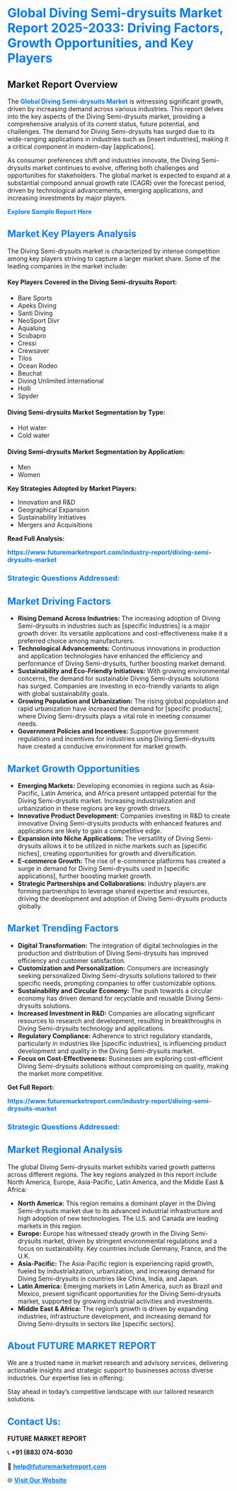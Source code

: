 <h1 style="color: #007BFF;">Global Diving Semi-drysuits Market Report 2025-2033: Driving Factors, Growth Opportunities, and Key Players</h1>

<section id="overview">
<h2>Market Report Overview</h2>
<p>The <a href="https://www.futuremarketreport.com/industry-report/diving-semi-drysuits-market" style="color: #007BFF; text-decoration: none;"><strong>Global Diving Semi-drysuits Market</strong></a> is witnessing significant growth, driven by increasing demand across various industries. This report delves into the key aspects of the Diving Semi-drysuits market, providing a comprehensive analysis of its current status, future potential, and challenges. The demand for Diving Semi-drysuits has surged due to its wide-ranging applications in industries such as [insert industries], making it a critical component in modern-day [applications].</p>
<p>As consumer preferences shift and industries innovate, the Diving Semi-drysuits market continues to evolve, offering both challenges and opportunities for stakeholders. The global market is expected to expand at a substantial compound annual growth rate (CAGR) over the forecast period, driven by technological advancements, emerging applications, and increasing investments by major players.</p>
</section>

<section id="overview">
<p><a href="https://www.futuremarketreport.com/request-sample/reportId=92393" style="color: #007BFF; text-decoration: none;"><strong>Explore Sample Report Here</strong></a></p>
</section>

<section id="key-players">
<h2 style="color: #007BFF;">Market Key Players Analysis</h2>
<p>The Diving Semi-drysuits market is characterized by intense competition among key players striving to capture a larger market share. Some of the leading companies in the market include:</p>
<h4>Key Players Covered in the Diving Semi-drysuits Report:</h4>
<ul><li>Bare Sports</li><li>Apeks Diving</li><li>Santi Diving</li><li>NeoSport Divr</li><li>Aqualung</li><li>Scubapro</li><li>Cressi</li><li>Crewsaver</li><li>Tilos</li><li>Ocean Rodeo</li><li>Beuchat</li><li>Diving Unlimited International</li><li>Holli</li><li>Spyder</li></ul>
<h4>Diving Semi-drysuits Market Segmentation by Type:</h4>
<ul><li>Hot water</li><li>Cold water</li></ul>

<h4>Diving Semi-drysuits Market Segmentation by Application:</h4>
<ul><li>Men</li><li>Women</li></ul>
<p><strong>Key Strategies Adopted by Market Players:</strong></p>
<ul>
<li>Innovation and R&D</li>
<li>Geographical Expansion</li>
<li>Sustainability Initiatives</li>
<li>Mergers and Acquisitions</li>
</ul>
</section>

<section>
<p><strong>Read Full Analysis: </strong></p><a href="https://www.futuremarketreport.com/industry-report/diving-semi-drysuits-market" style="color: #007BFF; text-decoration: none;"><strong>https://www.futuremarketreport.com/industry-report/diving-semi-drysuits-market</strong></a>
<h3 style="color: #007BFF;">Strategic Questions Addressed:</h3>
</section>

<section id="driving-factors">
<h2 style="color: #007BFF;">Market Driving Factors</h2>
<ul>
<li><strong>Rising Demand Across Industries:</strong> The increasing adoption of Diving Semi-drysuits in industries such as [specific industries] is a major growth driver. Its versatile applications and cost-effectiveness make it a preferred choice among manufacturers.</li>
<li><strong>Technological Advancements:</strong> Continuous innovations in production and application technologies have enhanced the efficiency and performance of Diving Semi-drysuits, further boosting market demand.</li>
<li><strong>Sustainability and Eco-Friendly Initiatives:</strong> With growing environmental concerns, the demand for sustainable Diving Semi-drysuits solutions has surged. Companies are investing in eco-friendly variants to align with global sustainability goals.</li>
<li><strong>Growing Population and Urbanization:</strong> The rising global population and rapid urbanization have increased the demand for [specific products], where Diving Semi-drysuits plays a vital role in meeting consumer needs.</li>
<li><strong>Government Policies and Incentives:</strong> Supportive government regulations and incentives for industries using Diving Semi-drysuits have created a conducive environment for market growth.</li>
</ul>
</section>

<section id="growth-opportunities">
<h2 style="color: #007BFF;">Market Growth Opportunities</h2>
<ul>
<li><strong>Emerging Markets:</strong> Developing economies in regions such as Asia-Pacific, Latin America, and Africa present untapped potential for the Diving Semi-drysuits market. Increasing industrialization and urbanization in these regions are key growth drivers.</li>
<li><strong>Innovative Product Development:</strong> Companies investing in R&D to create innovative Diving Semi-drysuits products with enhanced features and applications are likely to gain a competitive edge.</li>
<li><strong>Expansion into Niche Applications:</strong> The versatility of Diving Semi-drysuits allows it to be utilized in niche markets such as [specific niches], creating opportunities for growth and diversification.</li>
<li><strong>E-commerce Growth:</strong> The rise of e-commerce platforms has created a surge in demand for Diving Semi-drysuits used in [specific applications], further boosting market growth.</li>
<li><strong>Strategic Partnerships and Collaborations:</strong> Industry players are forming partnerships to leverage shared expertise and resources, driving the development and adoption of Diving Semi-drysuits products globally.</li>
</ul>
</section>

<section id="trending-factors">
<h2 style="color: #007BFF;">Market Trending Factors</h2>
<ul>
<li><strong>Digital Transformation:</strong> The integration of digital technologies in the production and distribution of Diving Semi-drysuits has improved efficiency and customer satisfaction.</li>
<li><strong>Customization and Personalization:</strong> Consumers are increasingly seeking personalized Diving Semi-drysuits solutions tailored to their specific needs, prompting companies to offer customizable options.</li>
<li><strong>Sustainability and Circular Economy:</strong> The push towards a circular economy has driven demand for recyclable and reusable Diving Semi-drysuits solutions.</li>
<li><strong>Increased Investment in R&D:</strong> Companies are allocating significant resources to research and development, resulting in breakthroughs in Diving Semi-drysuits technology and applications.</li>
<li><strong>Regulatory Compliance:</strong> Adherence to strict regulatory standards, particularly in industries like [specific industries], is influencing product development and quality in the Diving Semi-drysuits market.</li>
<li><strong>Focus on Cost-Effectiveness:</strong> Businesses are exploring cost-efficient Diving Semi-drysuits solutions without compromising on quality, making the market more competitive.</li>
</ul>
</section>

<section>
<p><strong>Get Full Report: </strong></p><a href="https://www.futuremarketreport.com/industry-report/diving-semi-drysuits-market" style="color: #007BFF; text-decoration: none;"><strong>https://www.futuremarketreport.com/industry-report/diving-semi-drysuits-market</strong></a>
<h3 style="color: #007BFF;">Strategic Questions Addressed:</h3>
</section>


<section id="regional-analysis">
<h2 style="color: #007BFF;">Market Regional Analysis</h2>
<p>The global Diving Semi-drysuits market exhibits varied growth patterns across different regions. The key regions analyzed in this report include North America, Europe, Asia-Pacific, Latin America, and the Middle East & Africa:</p>
<ul>
<li><strong>North America:</strong> This region remains a dominant player in the Diving Semi-drysuits market due to its advanced industrial infrastructure and high adoption of new technologies. The U.S. and Canada are leading markets in this region.</li>
<li><strong>Europe:</strong> Europe has witnessed steady growth in the Diving Semi-drysuits market, driven by stringent environmental regulations and a focus on sustainability. Key countries include Germany, France, and the U.K.</li>
<li><strong>Asia-Pacific:</strong> The Asia-Pacific region is experiencing rapid growth, fueled by industrialization, urbanization, and increasing demand for Diving Semi-drysuits in countries like China, India, and Japan.</li>
<li><strong>Latin America:</strong> Emerging markets in Latin America, such as Brazil and Mexico, present significant opportunities for the Diving Semi-drysuits market, supported by growing industrial activities and investments.</li>
<li><strong>Middle East & Africa:</strong> The region’s growth is driven by expanding industries, infrastructure development, and increasing demand for Diving Semi-drysuits in sectors like [specific sectors].</li>
</ul>
</section>

<footer>
<h2 style="color: #007BFF;">About FUTURE MARKET REPORT</h2>
<p>We are a trusted name in market research and advisory services, delivering actionable insights and strategic support to businesses across diverse industries. Our expertise lies in offering:</p>

<p>Stay ahead in today’s competitive landscape with our tailored research solutions.</p>

<h2 style="color: #007BFF;">Contact Us:</h2>
<p><strong>FUTURE MARKET REPORT</strong></p>
<p>📞 <strong>+91 (883) 074-8030</strong></p>
<p>📧 <strong><a href="mailto:help@futuremarketreport.com" style="color: #007BFF;">help@futuremarketreport.com</a></strong></p>
<p>🌐 <strong><a href="https://www.futuremarketreport.com/" style="color: #007BFF;">Visit Our Website</a></strong></p>
</footer>